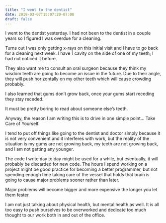 ```yaml
---
title: "I went to the dentist"
date: 2019-03-07T15:07:20-07:00
draft: false
---
```


I went to the dentist yesterday. I had not been to the dentist in a couple years so I figured I was overdue for a cleaning.

Turns out I was only getting x-rays on this initial visit and I have to go back for a cleaning next week. I have 1 cavity on the side of one of my teeth; I had not noticed it before.

They also want me to consult an oral surgeon because they think my wisdom teeth are going to become an issue in the future. Due to their angle, they will push horizontally on my other teeth which will cause crowding probably.

I also learned that gums don’t grow back, once your gums start receding they stay receded.

It must be pretty boring to read about someone else’s teeth.

Anyway, the reason I am writing this is to drive in one simple point… Take Care of Yourself.

I tend to put off things like going to the dentist and doctor simply because it is not very convenient and it interferes with work, but the reality of the situation is my gums are not growing back, my teeth are not growing back, and I am not getting any younger.

The code I write day to day might be used for a while, but eventually, it will probably be discarded for new code. The hours I spend working on a project might be good practice for becoming a better programmer, but not spending enough time taking care of the vessel that holds that brain is going to cause major problems sooner rather than later.

Major problems will become bigger and more expensive the longer you let them fester.

I am not just talking about physical health, but mental health as well. It is all too easy to push ourselves to be overworked and dedicate too much thought to our work both in and out of the office.